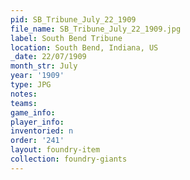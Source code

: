 ```yaml
---
pid: SB_Tribune_July_22_1909
file_name: SB_Tribune_July_22_1909.jpg
label: South Bend Tribune
location: South Bend, Indiana, US
_date: 22/07/1909
month_str: July
year: '1909'
type: JPG
notes: 
teams: 
game_info: 
player_info: 
inventoried: n
order: '241'
layout: foundry-item
collection: foundry-giants
---
```


